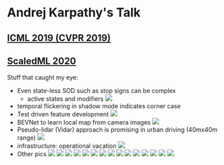 # Andrej Karpathy's Talk

## [ICML 2019 (CVPR 2019)](https://www.youtube.com/watch?v=IHH47nZ7FZU)

## [ScaledML 2020](https://www.youtube.com/watch?v=hx7BXih7zx8)
Stuff that caught my eye:

- Even state-less SOD such as stop signs can be complex
	- active states and modifiers
![](../assets/scaledml_2020/stop_overview.jpg)
- temporal flickering in shadow mode indicates corner case
- Test driven feature development
![](../assets/scaledml_2020/evaluation.jpg)
- BEVNet to learn local map from camera images
![](../assets/scaledml_2020/bevnet.jpg)
- Pseudo-lidar (Vidar) approach is promising in urban driving (40mx40m range)
![](../assets/scaledml_2020/vidar.jpg)
- infrastructure: operational vacation
![](../assets/scaledml_2020/operation_vacation.jpg)
- Other pics
![](../assets/scaledml_2020/stop1.jpg)
![](../assets/scaledml_2020/stop2.jpg)
![](../assets/scaledml_2020/stop3.jpg)
![](../assets/scaledml_2020/stop4.jpg)
![](../assets/scaledml_2020/stop5.jpg)
![](../assets/scaledml_2020/stop6.jpg)
![](../assets/scaledml_2020/stop7.jpg)
![](../assets/scaledml_2020/stop8.jpg)
![](../assets/scaledml_2020/stop9.jpg)
![](../assets/scaledml_2020/stop10.jpg)
![](../assets/scaledml_2020/stop11.jpg)
![](../assets/scaledml_2020/stop12.jpg)
![](../assets/scaledml_2020/stop13.jpg)
![](../assets/scaledml_2020/env.jpg)
![](../assets/scaledml_2020/pedestrian_aeb.jpg)


